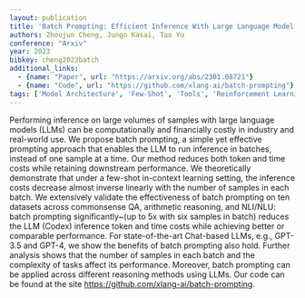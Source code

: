 ```yaml
---
layout: publication
title: 'Batch Prompting: Efficient Inference With Large Language Model Apis'
authors: Zhoujun Cheng, Jungo Kasai, Tao Yu
conference: "Arxiv"
year: 2023
bibkey: cheng2023batch
additional_links:
  - {name: "Paper", url: "https://arxiv.org/abs/2301.08721"}
  - {name: "Code", url: "https://github.com/xlang-ai/batch-prompting"}
tags: ['Model Architecture', 'Few-Shot', 'Tools', 'Reinforcement Learning', 'GPT', 'Has Code', 'Prompting']
---
```

Performing inference on large volumes of samples with large language models
(LLMs) can be computationally and financially costly in industry and real-world
use. We propose batch prompting, a simple yet effective prompting approach that
enables the LLM to run inference in batches, instead of one sample at a time.
Our method reduces both token and time costs while retaining downstream
performance. We theoretically demonstrate that under a few-shot in-context
learning setting, the inference costs decrease almost inverse linearly with the
number of samples in each batch. We extensively validate the effectiveness of
batch prompting on ten datasets across commonsense QA, arithmetic reasoning,
and NLI/NLU: batch prompting significantly~(up to 5x with six samples in batch)
reduces the LLM (Codex) inference token and time costs while achieving better
or comparable performance. For state-of-the-art Chat-based LLMs, e.g., GPT-3.5
and GPT-4, we show the benefits of batch prompting also hold. Further analysis
shows that the number of samples in each batch and the complexity of tasks
affect its performance. Moreover, batch prompting can be applied across
different reasoning methods using LLMs. Our code can be found at the site
https://github.com/xlang-ai/batch-prompting.
